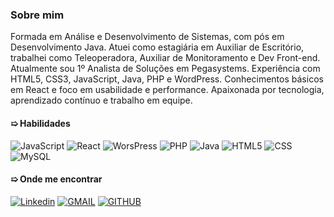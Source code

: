 ### Sobre mim

Formada em Análise e Desenvolvimento de Sistemas, com pós em Desenvolvimento Java.
Atuei como estagiária em Auxiliar de Escritório, trabalhei como Teleoperadora, Auxiliar de Monitoramento e Dev Front-end.
Atualmente sou 1º Analista de Soluções em Pegasystems.
Experiência com HTML5, CSS3, JavaScript, Java, PHP e WordPress.
Conhecimentos básicos em React e foco em usabilidade e performance.
Apaixonada por tecnologia, aprendizado contínuo e trabalho em equipe.

#### &#10159; Habilidades

![JavaScript](https://img.shields.io/badge/JavaScript-F7DF1E?style=for-the-badge&logo=javascript&logoColor=black)  ![React](https://img.shields.io/badge/React-F7DF1E?style=for-the-badge&logo=react&logoColor=black)  ![WorsPress](https://img.shields.io/badge/WorsPress-F7DF1E?style=for-the-badge&logo=wordpress&logoColor=black)  ![PHP](https://img.shields.io/badge/PHP-F7DF1E?style=for-the-badge&logo=php&logoColor=black)  ![Java](https://img.shields.io/badge/Java-F7DF1E?style=for-the-badge&logo=openjdk&logoColor=black)  ![HTML5](https://img.shields.io/badge/HTML5-F7DF1E?style=for-the-badge&logo=html5&logoColor=black)  ![CSS](https://img.shields.io/badge/CSS-F7DF1E?style=for-the-badge&logo=css&logoColor=black)  ![MySQL](https://img.shields.io/badge/MySQL-F7DF1E?style=for-the-badge&logo=mysql&logoColor=black)

#### &#10159; Onde me encontrar

[![Linkedin](https://img.shields.io/badge/LinkedIn-2A00FF?style=for-the-badge&logo=linkedin&logoColor=white&labelColor=whithe)](https://www.linkedin.com/in/katarine-albuquerque/)  [![GMAIL](https://img.shields.io/badge/-Gmail-E34C26?style=for-the-badge&logo=gmail&logoColor=white&labelColor=whithe)](mailto:kba.2879@gmail.com)  [![GITHUB](https://img.shields.io/badge/GitHub-41B883?style=for-the-badge&logo=github&logoColor=white&labelColor=whithe)](https://github.com/katarinebalbuquerque)
